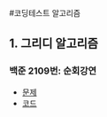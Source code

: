 #코딩테스트 알고리즘
## 1. 그리디 알고리즘
### 백준 2109번: 순회강연
- [문제](https://www.acmicpc.net/problem/2109)
- [코드](https://github.com/yelinee/coding-test-python/blob/main/greedy/backjun_2109.py)
